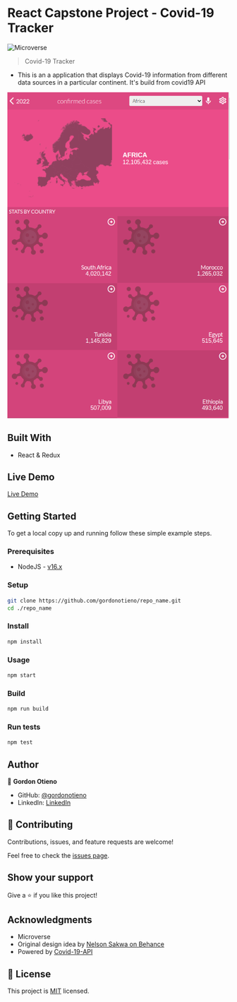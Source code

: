 # React Capstone Project - Covid-19 Tracker

![Microverse](https://img.shields.io/badge/Microverse-blueviolet)

> Covid-19 Tracker
- This is an a application that displays Covid-19 information from different data sources in a particular continent. It's build from covid19 API

![screenshot](./public/Screenshot.png)



## Built With

- React & Redux

## Live Demo

[Live Demo](https://covidnowtracker.netlify.app)

## Getting Started

To get a local copy up and running follow these simple example steps.

### Prerequisites

- NodeJS - [v16.x](https://nodejs.org/en/)

### Setup

```bash
git clone https://github.com/gordonotieno/repo_name.git
cd ./repo_name
```

### Install

```bash
npm install
```

### Usage

```bash
npm start
```

### Build

```bash
npm run build
```

### Run tests

```bash
npm test
```

## Author

👤 **Gordon Otieno**

- GitHub: [@gordonotieno](https://github.com/gordonotieno)
- LinkedIn: [LinkedIn](https://www.linkedin.com/in/gordonotieno/)

## 🤝 Contributing

Contributions, issues, and feature requests are welcome!

Feel free to check the [issues page](../../issues/).

## Show your support

Give a ⭐️ if you like this project!

## Acknowledgments

- Microverse
- Original design idea by [Nelson Sakwa on Behance](https://www.behance.net/gallery/31579789/Ballhead-App-(Free-PSDs))
- Powered by [Covid-19-API](https://github.com/M-Media-Group/Covid-19-API)

## 📝 License

This project is [MIT](./MIT.md) licensed.

